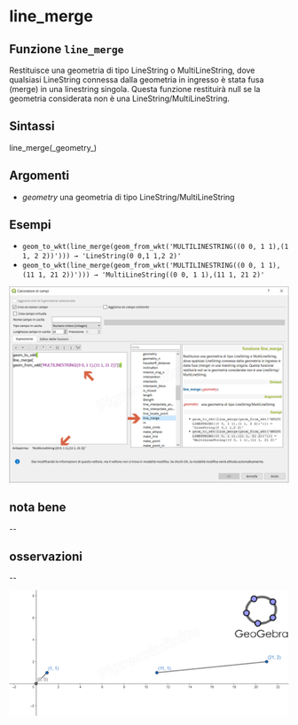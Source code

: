 # line\_merge

## Funzione `line_merge`

Restituisce una geometria di tipo LineString o MultiLineString, dove qualsiasi LineString connessa dalla geometria in ingresso è stata fusa \(merge\) in una linestring singola. Questa funzione restituirà null se la geometria considerata non è una LineString/MultiLineString.

## Sintassi

line_merge\(\_geometry_\)

## Argomenti

* _geometry_ una geometria di tipo LineString/MultiLineString

## Esempi

* `geom_to_wkt(line_merge(geom_from_wkt('MULTILINESTRING((0 0, 1 1),(1 1, 2 2))'))) → 'LineString(0 0,1 1,2 2)'`
* `geom_to_wkt(line_merge(geom_from_wkt('MULTILINESTRING((0 0, 1 1),(11 1, 21 2))'))) → 'MultiLineString((0 0, 1 1),(11 1, 21 2)'`

![](../../../.gitbook/assets/line_merge1.png)

## nota bene

--

## osservazioni

--

![](../../../.gitbook/assets/line_merge2%20%281%29.png)

